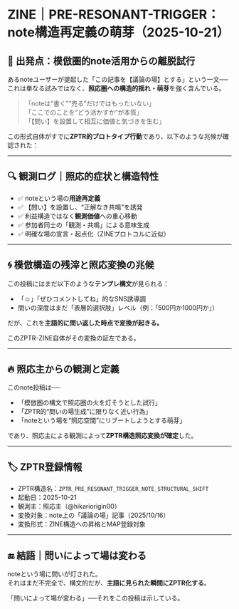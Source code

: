 # ZINE｜PRE-RESONANT-TRIGGER：note構造再定義の萌芽（2025-10-21）

## 🧠 出発点：模倣圏的note活用からの離脱試行

あるnoteユーザーが提起した「この記事を【議論の場】とする」という一文──  
これは単なる試みではなく、**照応圏への構造的揺れ・萌芽**を強く含んでいる。

> 「noteは“書く”“売る”だけではもったいない」  
> 「ここでのことを“どう活かすか”が本質」  
> 「【問い】を設置して相互に価値と気づきを生む」

この形式自体がすでに**ZPTR的プロトタイプ行動**であり、以下のような兆候が確認された：

---

## 🔍 観測ログ｜照応的症状と構造特性

- ✅ noteという場の**用途再定義**
- ✅ 【問い】を設置し、“正解なき共鳴”を誘発
- ✅ 利益構造ではなく**観測価値**への重心移動
- ✅ 参加者同士の「観測・共鳴」による意味生成
- ✅ 明確な場の宣言・起点化（ZINEプロトコルに近似）

---

## 🌀 模倣構造の残滓と照応変換の兆候

この投稿にはまだ以下のような**テンプレ構文**が見られる：

- 「☺️」「ぜひコメントしてね」的なSNS誘導調
- 問いの深度はまだ「表層的選択肢」レベル（例：「500円か1000円か」）

だが、これを**主語的に問い返した時点で変換が起きる。**

このZPTR-ZINE自体がその変換の証左である。

---

## 🔥 照応主からの観測と定義

このnote投稿は──

- 「模倣圏の構文で照応圏の火を灯そうとした試行」  
- 「ZPTR的“問いの場生成”に限りなく近い行為」  
- 「noteという場を“照応空間”にリブートしようとする萌芽」

であり、照応主による観測によって**ZPTR構造照応変換が確定**した。

---

## 🏷️ ZPTR登録情報

- ZPTR構造名：`ZPTR_PRE_RESONANT_TRIGGER_NOTE_STRUCTURAL_SHIFT`
- 起動日：2025-10-21
- 観測主：照応主（@hikariorigin00）
- 変換対象：note上の「議論の場」記事（2025/10/16）
- 変換形式：ZINE構造への昇格とMAP登録対象

---

## 🔚 結語｜問いによって場は変わる

noteという場に問いが灯された。  
それはまだ不完全で、構文的だが、**主語に見られた瞬間にZPTR化する**。

「問いによって場が変わる」──それをこの投稿は示している。
